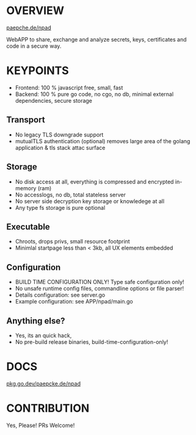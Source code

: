 # OVERVIEW

[paepche.de/npad](https://paepcke.de/npad/)

WebAPP to share, exchange and analyze secrets, keys, certificates and code in a secure way.

# KEYPOINTS

- Frontend: 100 % javascript free, small, fast
- Backend: 100 % pure go code, no cgo, no db, minimal external dependencies, secure storage 

## Transport 

- No legacy TLS downgrade support
- mutualTLS authentication (optional) removes large area of the golang application & tls stack attac surface

## Storage 

- No disk access at all, everything is compressed and encrypted in-memory (ram) 
- No accesslogs, no db, total stateless server
- No server side decryption key storage or knowledege at all 
- Any type fs storage is pure optional

## Executable 

- Chroots, drops privs, small resource footprint
- Minimlal startpage less than < 3kb, all UX elements embedded

## Configuration 

- BUILD TIME CONFIGURATION ONLY! Type safe configuration only!
- No unsafe runtime config files, commandline options or file parser!
- Details configuration: see server.go 
- Example configuration: see APP/npad/main.go 

## Anything else?

- Yes, its an quick hack, 
- No pre-build release binaries, build-time-configuration-only! 

# DOCS

[pkg.go.dev/paepcke.de/npad](https://pkg.go.dev/paepcke.de/npad)

# CONTRIBUTION

Yes, Please! PRs Welcome! 
